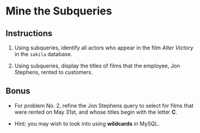 # Mine the Subqueries

## Instructions

1. Using subqueries, identify all actors who appear in the film _Alter Victory_ in the `sakila` database.

2. Using subqueries, display the titles of films that the employee, Jon Stephens, rented to customers.

## Bonus

* For problem No. 2, refine the Jon Stephens query to select for films that were rented on May 31st, and whose titles begin with the letter **C**.

* Hint: you may wish to look into using **wildcards** in MySQL.
